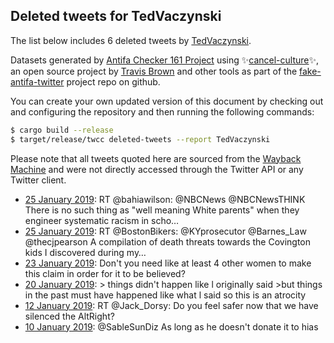 ## Deleted tweets for TedVaczynski

The list below includes 6 deleted tweets by
[TedVaczynski](https://twitter.com/TedVaczynski).



Datasets generated by [Antifa Checker 161 Project](https://twitter.com/antifacheck161) using ✨[cancel-culture](https://github.com/travisbrown/cancel-culture)✨, an open source project by 
[Travis Brown](https://twitter.com/travisbrown) and other tools as part of the 
[fake-antifa-twitter](https://github.com/antifacheck161/fake-antifa-twitter) project repo on github.

You can create your own updated version of this document by checking out and configuring the
repository and then running the following commands:

```bash
$ cargo build --release
$ target/release/twcc deleted-tweets --report TedVaczynski
```

Please note that all tweets quoted here are sourced from the
[Wayback Machine](https://web.archive.org) and were not directly accessed through the Twitter API or
any Twitter client.

* [25 January 2019](https://web.archive.org/web/20190125152610/https://twitter.com/TedVaczynski/status/1088820330104156161): RT @bahiawilson: @NBCNews @NBCNewsTHINK There is no such thing as "well meaning White parents" when they engineer systematic racism in scho… <!--1088820330104156161-->
* [25 January 2019](https://web.archive.org/web/20190125062044/https://twitter.com/TedVaczynski/status/1088683067336605696): RT @BostonBikers: @KYprosecutor @Barnes_Law @thecjpearson A compilation of death threats towards the Covington kids I discovered during my… <!--1088683067336605696-->
* [23 January 2019](https://web.archive.org/web/20190123052736/https://twitter.com/TedVaczynski/status/1087944920176963585): Don't you need like at least 4 other women to make this claim in order for it to be believed? <!--1087944920176963585-->
* [20 January 2019](https://web.archive.org/web/20190120022816/https://twitter.com/TedVaczynski/status/1086812625843847168): &gt; things didn't happen like l originally said  &gt;but things in the past must have happened like what l said so this is an atrocity <!--1086812625843847168-->
* [12 January 2019](https://web.archive.org/web/20190112223351/https://twitter.com/TedVaczynski/status/1084216917915652101): RT @Jack_Dorsy: Do you feel safer now that we have silenced the AltRight? <!--1084216917915652101-->
* [10 January 2019](https://web.archive.org/web/20190110201254/https://twitter.com/TedVaczynski/status/1083456670947147776): @SableSunDiz As long as he doesn't donate it to hias <!--1083456670947147776-->
